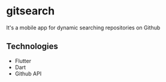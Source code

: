 # gitsearch

It's a mobile app for dynamic searching repositories on Github

## Technologies

- Flutter
- Dart
- Github API
